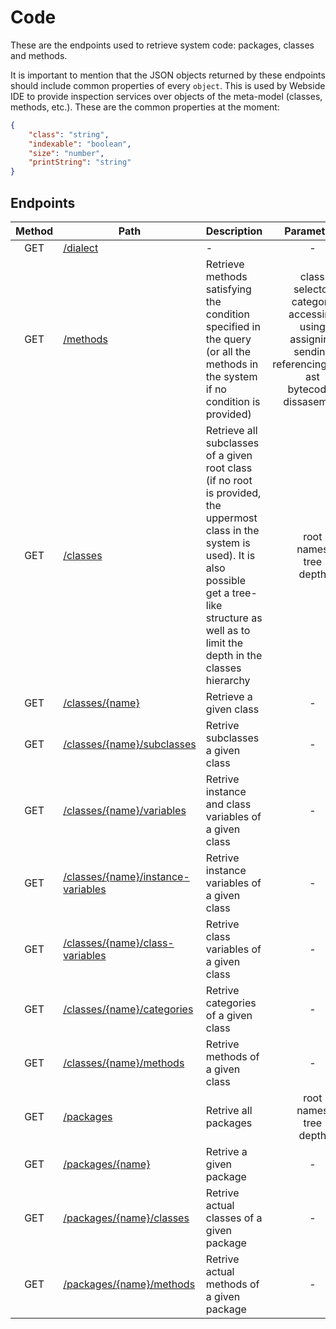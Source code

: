 # Code
These are the endpoints used to retrieve system code: packages, classes and methods.

It is important to mention that the JSON objects returned by these endpoints should include common properties of every `object`. This is used by Webside IDE to provide inspection services over objects of the meta-model (classes, methods, etc.).
These are the common properties at the moment:

```json
{
    "class": "string",
    "indexable": "boolean",
    "size": "number",
    "printString": "string"
}
```
## Endpoints

| Method | Path | Description | Parameters | Payload |
| :--: | -- | -- | :--: | -- |
| GET | [/dialect](dialect/get.md) | - | - | - |
| GET | [/methods](methods/get.md) | Retrieve methods satisfying the condition specified in the query (or all the methods in the system if no condition is provided) | class<br />selector<br />category<br />accessing<br />using<br />assigning<br />sending<br />referencingClass<br />ast<br />bytecodes<br />dissasembly | | - |
| GET | [/classes](classes/get.md) | Retrieve all subclasses of a given root class (if no root is provided, the uppermost class in the system is used). It is also possible get a tree-like structure as well as to limit the depth in the classes hierarchy | root<br />names<br />tree<br />depth | - |
| GET | [/classes/{name}](classes/name/get.md) | Retrieve a given class | - | - |
| GET | [/classes/{name}/subclasses](classes/name/subclasses/get.md) | Retrive subclasses a given class | - | - |
| GET | [/classes/{name}/variables](classes/name/variables/get.md) | Retrive instance and class variables of a given class | - | - |
| GET | [/classes/{name}/instance-variables](classes/name/instance-variables/get.md) | Retrive instance variables of a given class | - | - |
| GET | [/classes/{name}/class-variables](classes/name/class-variables/get.md) | Retrive class variables of a given class | - | - |
| GET | [/classes/{name}/categories](classes/name/categories/get.md) | Retrive categories of a given class | - | - |
| GET | [/classes/{name}/methods](classes/name/methods/get.md) | Retrive methods of a given class | - | - |
| GET | [/packages](packages/get.md) | Retrive all packages | root<br />names<br />tree<br />depth | - |
| GET | [/packages/{name}](packages/name/get.md) | Retrive a given package | - | - |
| GET | [/packages/{name}/classes](packages/name/classes/get.md) | Retrive actual classes of a given package | - | - |
| GET | [/packages/{name}/methods](packages/name/methods/get.md) | Retrive actual methods of a given package | - | - |